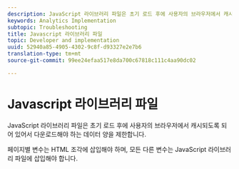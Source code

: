 ```yaml
---
description: JavaScript 라이브러리 파일은 초기 로드 후에 사용자의 브라우저에서 캐시되도록 되어 있어서 다운로드해야 하는 데이터 양을 제한합니다.
keywords: Analytics Implementation
subtopic: Troubleshooting
title: Javascript 라이브러리 파일
topic: Developer and implementation
uuid: 52940a85-4905-4302-9c8f-d93327e2e7b6
translation-type: tm+mt
source-git-commit: 99ee24efaa517e8da700c67818c111c4aa90dc02

---
```



# Javascript 라이브러리 파일

JavaScript 라이브러리 파일은 초기 로드 후에 사용자의 브라우저에서 캐시되도록 되어 있어서 다운로드해야 하는 데이터 양을 제한합니다.

페이지별 변수는 HTML 조각에 삽입해야 하며, 모든 다른 변수는 JavaScript 라이브러리 파일에 삽입해야 합니다.
